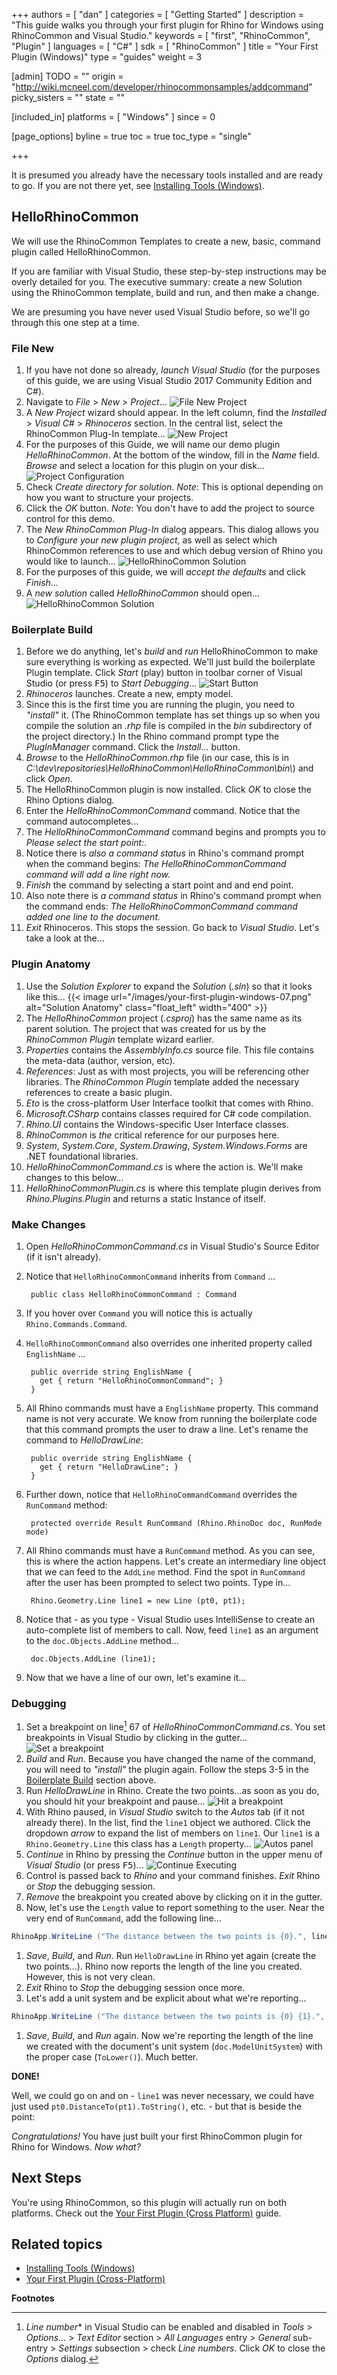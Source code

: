 +++
authors = [ "dan" ]
categories = [ "Getting Started" ]
description = "This guide walks you through your first plugin for Rhino for Windows using RhinoCommon and Visual Studio."
keywords = [ "first", "RhinoCommon", "Plugin" ]
languages = [ "C#" ]
sdk = [ "RhinoCommon" ]
title = "Your First Plugin (Windows)"
type = "guides"
weight = 3

[admin]
TODO = ""
origin = "http://wiki.mcneel.com/developer/rhinocommonsamples/addcommand"
picky_sisters = ""
state = ""

[included_in]
platforms = [ "Windows" ]
since = 0

[page_options]
byline = true
toc = true
toc_type = "single"

+++


It is presumed you already have the necessary tools installed and are ready to go.  If you are not there yet, see [Installing Tools (Windows)](/guides/rhinocommon/installing-tools-windows).

## HelloRhinoCommon

We will use the RhinoCommon Templates to create a new, basic, command plugin called HelloRhinoCommon.

If you are familiar with Visual Studio, these step-by-step instructions may be overly detailed for you.  The executive summary: create a new Solution using the RhinoCommon template, build and run, and then make a change.

We are presuming you have never used Visual Studio before, so we'll go through this one step at a time.

### File New

1. If you have not done so already, *launch Visual Studio* (for the purposes of this guide, we are using Visual Studio 2017 Community Edition and C#).
1. Navigate to *File* > *New* > *Project*...
![File New Project](/images/your-first-plugin-windows-01.png)
1. A *New Project* wizard should appear.  In the left column, find the *Installed* > *Visual C#* > *Rhinoceros* section.  In the central list, select the RhinoCommon Plug-In template...
![New Project](/images/your-first-plugin-windows-02.png)
1. For the purposes of this Guide, we will name our demo plugin *HelloRhinoCommon*.  At the bottom of the window, fill in the *Name* field.  *Browse* and select a location for this plugin on your disk...
![Project Configuration](/images/your-first-plugin-windows-03.png)
1. Check *Create directory for solution*.  *Note*: This is optional depending on how you want to structure your projects.
1. Click the *OK* button.  *Note*: You don't have to add the project to source control for this demo.
1. The *New RhinoCommon Plug-In* dialog appears.  This dialog allows you to *Configure your new plugin project*, as well as select which RhinoCommon references to use and which debug version of Rhino you would like to launch...
![HelloRhinoCommon Solution](/images/your-first-plugin-windows-04.png)
1. For the purposes of this guide, we will *accept the defaults* and click *Finish*...
1. A *new solution* called *HelloRhinoCommon* should open...
![HelloRhinoCommon Solution](/images/your-first-plugin-windows-05.png)


### Boilerplate Build

1. Before we do anything, let's *build* and *run* HelloRhinoCommon to make sure everything is working as expected.  We'll just build the boilerplate Plugin template.  Click *Start* (play) button in toolbar corner of Visual Studio (or press <kbd>F5</kbd>) to *Start Debugging*...
![Start Button](/images/your-first-plugin-windows-06.png)
1. *Rhinoceros* launches.  Create a new, empty model.
1. Since this is the first time you are running the plugin, you need to *"install"* it.  (The RhinoCommon template has set things up so when you compile the solution an *.rhp* file is compiled in the *bin* subdirectory of the project directory.) In the Rhino command prompt type the *PlugInManager* command.  Click the *Install...* button.
1.  *Browse* to the *HelloRhinoCommon.rhp* file (in our case, this is in *C:\\dev\\repositories\\HelloRhinoCommon\\HelloRhinoCommon\\bin\\*) and click *Open*.
1. The HelloRhinoCommon plugin is now installed.  Click *OK* to close the Rhino Options dialog.
1. Enter the *HelloRhinoCommonCommand* command.  Notice that the command autocompletes...
1. The *HelloRhinoCommonCommand* command begins and prompts you to *Please select the start point:*.
1. Notice there is *also a command status* in Rhino's command prompt when the command begins: *The HelloRhinoCommonCommand command will add a line right now.*
1. *Finish* the command by selecting a start point and and end point.
1. Also note there is *a command status* in Rhino's command prompt when the command ends: *The HelloRhinoCommonCommand command added one line to the document.*
1. *Exit* Rhinoceros.  This stops the session.  Go back to *Visual Studio*.  Let's take a look at the...


### Plugin Anatomy

1. Use the *Solution Explorer* to expand the *Solution* (*.sln*) so that it looks like this...
{{< image url="/images/your-first-plugin-windows-07.png" alt="Solution Anatomy" class="float_left" width="400" >}}
1. The *HelloRhinoCommon* project (*.csproj*) has the same name as its parent solution. The project that was created for us by the *RhinoCommon Plugin* template wizard earlier.
1. *Properties* contains the *AssemblyInfo.cs* source file.  This file contains the meta-data (author, version, etc).
1. *References*: Just as with most projects, you will be referencing other libraries.  The *RhinoCommon Plugin* template added the necessary references to create a basic plugin.
1. *Eto* is the cross-platform User Interface toolkit that comes with Rhino.
1. *Microsoft.CSharp* contains classes required for C# code compilation.
1. *Rhino.UI* contains the Windows-specific User Interface classes.
1. *RhinoCommon* is *the* critical reference for our purposes here.
1. *System*, *System.Core*, *System.Drawing*, *System.Windows.Forms* are .NET foundational libraries.
1. *HelloRhinoCommonCommand.cs* is where the action is.  We'll make changes to this below...
1. *HelloRhinoCommonPlugin.cs* is where this template plugin derives from *Rhino.Plugins.Plugin* and returns a static Instance of itself.

### Make Changes

1. Open *HelloRhinoCommonCommand.cs* in Visual Studio's Source Editor (if it isn't already).
1. Notice that `HelloRhinoCommonCommand` inherits from `Command` ...

        public class HelloRhinoCommonCommand : Command
1. If you hover over `Command` you will notice this is actually `Rhino.Commands.Command`.
1. `HelloRhinoCommonCommand` also overrides one inherited property called `EnglishName` ...

        public override string EnglishName {
          get { return "HelloRhinoCommonCommand"; }
        }
1. All Rhino commands must have a `EnglishName` property.  This command name is not very accurate.  We know from running the boilerplate code that this command prompts the user to draw a line.  Let's rename the command to *HelloDrawLine*:

        public override string EnglishName {
          get { return "HelloDrawLine"; }
        }
1. Further down, notice that `HelloRhinoCommandCommand` overrides the `RunCommand` method:

        protected override Result RunCommand (Rhino.RhinoDoc doc, RunMode mode)
1. All Rhino commands must have a `RunCommand` method.  As you can see, this is where the action happens.  Let's create an intermediary line object that we can feed to the `AddLine` method.  Find the spot in `RunCommand` after the user has been prompted to select two points.  Type in...

        Rhino.Geometry.Line line1 = new Line (pt0, pt1);
1. Notice that - as you type - Visual Studio uses IntelliSense to create an auto-complete list of members to call.  Now, feed `line1` as an argument to the `doc.Objects.AddLine` method...

        doc.Objects.AddLine (line1);
1. Now that we have a line of our own, let's examine it...


### Debugging

1. Set a breakpoint on line[^1] 67 of *HelloRhinoCommonCommand.cs*.  You set breakpoints in Visual Studio by clicking in the gutter...
![Set a breakpoint](/images/your-first-plugin-windows-08.png)
1. *Build* and *Run*.  Because you have changed the name of the command, you will need to *"install"* the plugin again.  Follow the steps 3-5 in the [Boilerplate Build](#boilerplate-build) section above.
1. Run *HelloDrawLine* in Rhino.  Create the two points...as soon as you do, you should hit your breakpoint and pause...
![Hit a breakpoint](/images/your-first-plugin-windows-09.png)
1. With Rhino paused, in *Visual Studio* switch to the *Autos* tab (if it not already there).  In the list, find the `line1` object we authored.  Click the dropdown *arrow* to expand the list of members on `line1`.  Our `line1` is a `Rhino.Geometry.Line` this class has a `Length` property...
![Autos panel](/images/your-first-plugin-windows-10.png)
1. *Continue* in Rhino by pressing the *Continue* button in the upper menu of *Visual Studio* (or press <kbd>F5</kbd>)...
![Continue Executing](/images/your-first-plugin-windows-11.png)
1. Control is passed back to *Rhino* and your command finishes.  *Exit* Rhino or *Stop* the debugging session.
1. *Remove* the breakpoint you created above by clicking on it in the gutter.
1. Now, let's use the `Length` value to report something to the user.  Near the very end of `RunCommand`, add the following line...

```cs
RhinoApp.WriteLine ("The distance between the two points is {0}.", line1.Length);
```

1. *Save*, *Build*, and *Run*.  Run `HelloDrawLine` in Rhino yet again (create the two points...).  Rhino now reports the length of the line you created.  However, this is not very clean.
1. *Exit* Rhino to *Stop* the debugging session once more.
1. Let's add a unit system and be explicit about what we're reporting...

```cs
RhinoApp.WriteLine ("The distance between the two points is {0} {1}.", line1.Length, doc.ModelUnitSystem.ToString().ToLower());
```

1. *Save*, *Build*, and *Run* again.  Now we're reporting the length of the line we created with the document's unit system (`doc.ModelUnitSystem`) with the proper case (`ToLower()`).  Much better.

**DONE!**

Well, we could go on and on - `line1` was never necessary, we could have just used `pt0.DistanceTo(pt1).ToString()`, etc. - but that is beside the point:

*Congratulations!*  You have just built your first RhinoCommon plugin for Rhino for Windows.  *Now what?*

## Next Steps

You're using RhinoCommon, so this plugin will actually run on both platforms.  Check out the [Your First Plugin (Cross Platform)](/guides/rhinocommon/your-first-plugin-crossplatform) guide.

## Related topics

- [Installing Tools (Windows)](/guides/rhinocommon/installing-tools-windows)
- [Your First Plugin (Cross-Platform)](/guides/rhinocommon/your-first-plugin-crossplatform)

**Footnotes**

[^1]: *Line number** in Visual Studio can be enabled and disabled in *Tools* > *Options...* > *Text Editor* section > *All Languages* entry > *General* sub-entry > *Settings* subsection > check *Line numbers*.  Click *OK* to close the *Options* dialog.
